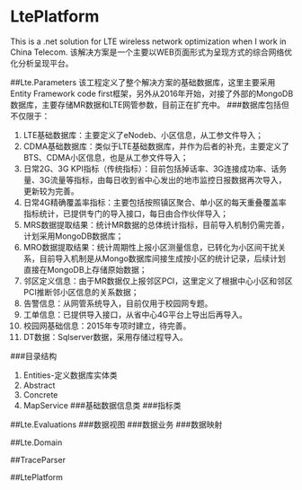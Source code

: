 # LtePlatform
This is a .net solution for LTE wireless network optimization when I work in China Telecom.
该解决方案是一个主要以WEB页面形式为呈现方式的综合网络优化分析呈现平台。

##Lte.Parameters
该工程定义了整个解决方案的基础数据库，这里主要采用Entity Framework code first框架，另外从2016年开始，对接了外部的MongoDB数据库，主要存储MR数据和LTE网管参数，目前正在扩充中。
###数据库包括但不仅限于：
1. LTE基础数据库：主要定义了eNodeb、小区信息，从工参文件导入；
1. CDMA基础数据库：类似于LTE基础数据库，并作为后者的补充，主要定义了BTS、CDMA小区信息，也是从工参文件导入；
1. 日常2G、3G KPI指标（传统指标）：目前包括掉话率、3G连接成功率、话务量、3G流量等指标，由每日收到省中心发出的地市监控日报数据再次导入，更新较为完善。
1. 日常4G精确覆盖率指标：主要包括按照镇区聚合、单小区的每天重叠覆盖率指标统计，已提供专门的导入接口，每日由合作伙伴导入；
1. MRS数据提取结果：统计MR数据的总体统计指标，目前导入机制仍需完善，计划采用MongoDB数据库；
1. MRO数据提取结果：统计周期性上报小区测量信息，已转化为小区间干扰关系，目前导入机制是从Mongo数据库间接生成按小区的统计记录，后续计划直接在MongoDB上存储原始数据；
1. 邻区定义信息：由于MR数据仅上报邻区PCI，这里定义了根据中心小区和邻区PCI推断邻小区信息的关系数据；
1. 告警信息：从网管系统导入，目前仅用于校园网专题。
1. 工单信息：已提供导入接口，从省中心4G平台上导出后再导入。
1. 校园网基础信息：2015年专项时建立，待完善。
1. DT数据：Sqlserver数据，采用存储过程导入。

###目录结构
1. Entities-定义数据库实体类
1. Abstract
1. Concrete
1. MapService
###基础数据信息类
###指标类

##Lte.Evaluations
###数据视图
###数据业务
###数据映射

##Lte.Domain

##TraceParser

##LtePlatform
